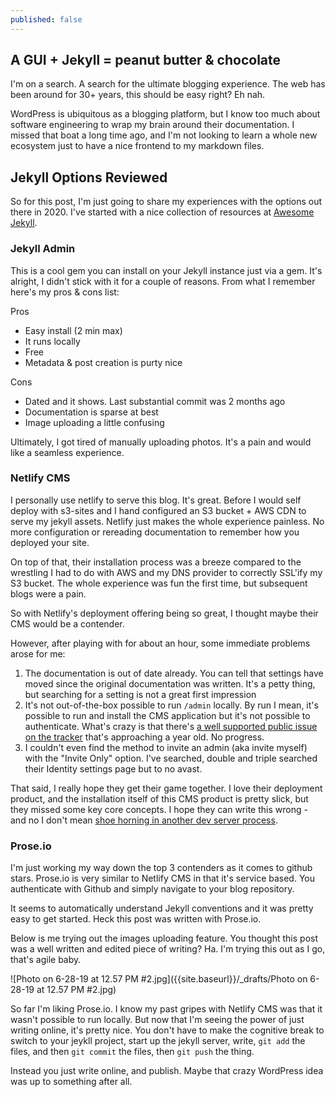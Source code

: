 ```yaml
---
published: false
---
```

## A GUI + Jekyll = peanut butter & chocolate

I'm on a search. A search for the ultimate blogging experience. The web has been around for 30+ years, this should be easy right? Eh nah.

WordPress is ubiquitous as a blogging platform, but I know too much about software engineering to wrap my brain around their documentation. I missed that boat a long time ago, and I'm not looking to learn a whole new ecosystem just to have a nice frontend to my markdown files.

## Jekyll Options Reviewed

So for this post, I'm just going to share my experiences with the options out there in 2020. I've started with a nice collection of resources at [Awesome Jekyll](https://github.com/planetjekyll/awesome-jekyll-editors).

### Jekyll Admin

This is a cool gem you can install on your Jekyll instance just via a gem. It's alright, I didn't stick with it for a couple of reasons. From what I remember here's my pros & cons list:

Pros
* Easy install (2 min max)
* It runs locally
* Free
* Metadata & post creation is purty nice

Cons
* Dated and it shows. Last substantial commit was 2 months ago
* Documentation is sparse at best
* Image uploading a little confusing

Ultimately, I got tired of manually uploading photos. It's a pain and would like a seamless experience.

### Netlify CMS

I personally use netlify to serve this blog. It's great. Before I would self deploy with s3-sites and I hand configured an S3 bucket + AWS CDN to serve my jekyll assets. Netlify just makes the whole experience painless. No more configuration or rereading documentation to remember how you deployed your site.

On top of that, their installation process was a breeze compared to the wrestling I had to do with AWS and my DNS provider to correctly SSL'ify my S3 bucket. The whole experience was fun the first time, but subsequent blogs were a pain.

So with Netlify's deployment offering being so great, I thought maybe their CMS would be a contender.

However, after playing with for about an hour, some immediate problems arose for me:

1. The documentation is out of date already. You can tell that settings have moved since the original documentation was written. It's a petty thing, but searching for a setting is not a great first impression
2. It's not out-of-the-box possible to run `/admin` locally. By run I mean, it's possible to run and install the CMS application but it's not possible to authenticate. What's crazy is that there's [a well supported public issue on the tracker](https://github.com/netlify/netlify-cms/issues/2335) that's approaching a year old. No progress.
3. I couldn't even find the method to invite an admin (aka invite myself) with the "Invite Only" option. I've searched, double and triple searched their Identity settings page but to no avast.

That said, I really hope they get their game together. I love their deployment product, and the installation itself of this CMS product is pretty slick, but they missed some key core concepts. I hope they can write this wrong - and no I don't mean [shoe horning in another dev server process](https://www.netlifycms.org/docs/beta-features/#working-with-a-local-git-repository).

### Prose.io

I'm just working my way down the top 3 contenders as it comes to github stars. Prose.io is very similar to Netlify CMS in that it's service based. You authenticate with Github and simply navigate to your blog repository.

It seems to automatically understand Jekyll conventions and it was pretty easy to get started. Heck this post was written with Prose.io.

Below is me trying out the images uploading feature. You thought this post was a well written and edited piece of writing? Ha. I'm trying this out as I go, that's agile baby.

![Photo on 6-28-19 at 12.57 PM #2.jpg]({{site.baseurl}}/_drafts/Photo on 6-28-19 at 12.57 PM #2.jpg)

So far I'm liking Prose.io. I know my past gripes with Netlify CMS was that it wasn't possible to run locally. But now that I'm seeing the power of just writing online, it's pretty nice. You don't have to make the cognitive break to switch to your jeykll project, start up the jekyll server, write, `git add` the files, and then `git commit` the files, then `git push` the thing.

Instead you just write online, and publish. Maybe that crazy WordPress idea was up to something after all.





